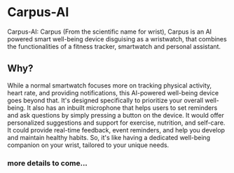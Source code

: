 # Carpus-AI
Carpus-AI: Carpus (From the scientific name for wrist), Carpus is an AI powered smart well-being device disguising as a wristwatch, that combines the functionalities of a fitness tracker, smartwatch and personal assistant.

## Why?
While a normal smartwatch focuses more on tracking physical activity, heart rate, and providing notifications, this AI-powered well-being device goes beyond that. It's designed specifically to prioritize your overall well-being. It also has an inbuilt microphone that helps users to set reminders and ask questions by simply pressing a button on the device. It would offer personalized suggestions and support for exercise, nutrition, and self-care. It could provide real-time feedback, event reminders, and help you develop and maintain healthy habits. So, it's like having a dedicated well-being companion on your wrist, tailored to your unique needs.

### more details to come...
